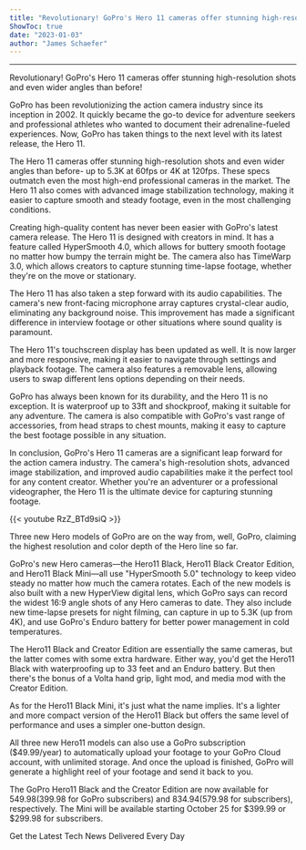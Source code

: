 ```yaml
---
title: "Revolutionary! GoPro's Hero 11 cameras offer stunning high-resolution shots and even wider angles than before!"
ShowToc: true 
date: "2023-01-03"
author: "James Schaefer"
---
```

*****
Revolutionary! GoPro's Hero 11 cameras offer stunning high-resolution shots and even wider angles than before!

GoPro has been revolutionizing the action camera industry since its inception in 2002. It quickly became the go-to device for adventure seekers and professional athletes who wanted to document their adrenaline-fueled experiences. Now, GoPro has taken things to the next level with its latest release, the Hero 11. 

The Hero 11 cameras offer stunning high-resolution shots and even wider angles than before- up to 5.3K at 60fps or 4K at 120fps. These specs outmatch even the most high-end professional cameras in the market. The Hero 11 also comes with advanced image stabilization technology, making it easier to capture smooth and steady footage, even in the most challenging conditions. 

Creating high-quality content has never been easier with GoPro's latest camera release. The Hero 11 is designed with creators in mind. It has a feature called HyperSmooth 4.0, which allows for buttery smooth footage no matter how bumpy the terrain might be. The camera also has TimeWarp 3.0, which allows creators to capture stunning time-lapse footage, whether they're on the move or stationary. 

The Hero 11 has also taken a step forward with its audio capabilities. The camera's new front-facing microphone array captures crystal-clear audio, eliminating any background noise. This improvement has made a significant difference in interview footage or other situations where sound quality is paramount. 

The Hero 11's touchscreen display has been updated as well. It is now larger and more responsive, making it easier to navigate through settings and playback footage. The camera also features a removable lens, allowing users to swap different lens options depending on their needs. 

GoPro has always been known for its durability, and the Hero 11 is no exception. It is waterproof up to 33ft and shockproof, making it suitable for any adventure. The camera is also compatible with GoPro's vast range of accessories, from head straps to chest mounts, making it easy to capture the best footage possible in any situation. 

In conclusion, GoPro's Hero 11 cameras are a significant leap forward for the action camera industry. The camera's high-resolution shots, advanced image stabilization, and improved audio capabilities make it the perfect tool for any content creator. Whether you're an adventurer or a professional videographer, the Hero 11 is the ultimate device for capturing stunning footage.

{{< youtube RzZ_BTd9siQ >}} 




Three new Hero models of GoPro are on the way from, well, GoPro, claiming the highest resolution and color depth of the Hero line so far.

 

GoPro's new Hero cameras—the Hero11 Black, Hero11 Black Creator Edition, and Hero11 Black Mini—all use "HyperSmooth 5.0" technology to keep video steady no matter how much the camera rotates. Each of the new models is also built with a new HyperView digital lens, which GoPro says can record the widest 16:9 angle shots of any Hero cameras to date. They also include new time-lapse presets for night filming, can capture in up to 5.3K (up from 4K), and use GoPro's Enduro battery for better power management in cold temperatures.

 

The Hero11 Black and Creator Edition are essentially the same cameras, but the latter comes with some extra hardware. Either way, you'd get the Hero11 Black with waterproofing up to 33 feet and an Enduro battery. But then there's the bonus of a Volta hand grip, light mod, and media mod with the Creator Edition.

 

As for the Hero11 Black Mini, it's just what the name implies. It's a lighter and more compact version of the Hero11 Black but offers the same level of performance and uses a simpler one-button design.

 

All three new Hero11 models can also use a GoPro subscription ($49.99/year) to automatically upload your footage to your GoPro Cloud account, with unlimited storage. And once the upload is finished, GoPro will generate a highlight reel of your footage and send it back to you.

 

The GoPro Hero11 Black and the Creator Edition are now available for $549.98 ($399.98 for GoPro subscribers) and $834.94 ($579.98 for subscribers), respectively. The Mini will be available starting October 25 for $399.99 or $299.98 for subscribers.

 

Get the Latest Tech News Delivered Every Day




